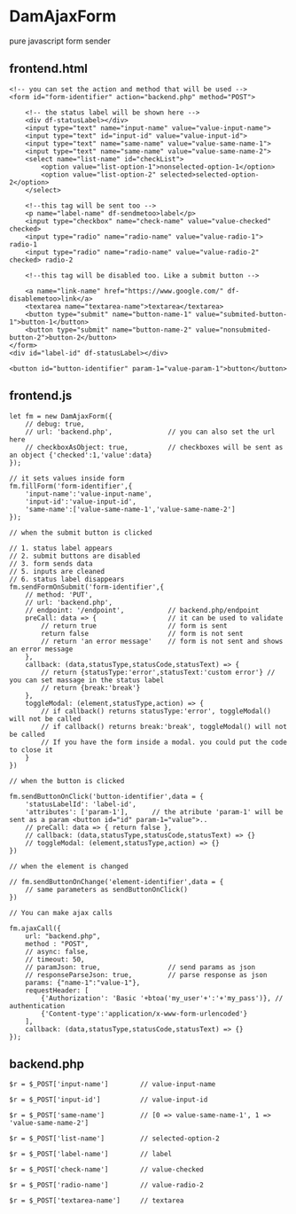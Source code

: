 # DamAjaxForm
pure javascript form sender

frontend.html
--------------------------------------------------------------------------------------------------------------

	<!-- you can set the action and method that will be used -->
	<form id="form-identifier" action="backend.php" method="POST">
		
		<!-- the status label will be shown here -->
		<div df-statusLabel></div>
		<input type="text" name="input-name" value="value-input-name">
		<input type="text" id="input-id" value="value-input-id">
		<input type="text" name="same-name" value="value-same-name-1">
		<input type="text" name="same-name" value="value-same-name-2">
		<select name="list-name" id="checkList">
			<option value="list-option-1">nonselected-option-1</option>
			<option value="list-option-2" selected>selected-option-2</option>
		</select>
		
		<!--this tag will be sent too -->
		<p name="label-name" df-sendmetoo>label</p>
		<input type="checkbox" name="check-name" value="value-checked" checked>
		<input type="radio" name="radio-name" value="value-radio-1"> radio-1
		<input type="radio" name="radio-name" value="value-radio-2" checked> radio-2
		
		<!--this tag will be disabled too. Like a submit button -->
		
		<a name="link-name" href="https://www.google.com/" df-disablemetoo>link</a>
		<textarea name="textarea-name">textarea</textarea>
		<button type="submit" name="button-name-1" value="submited-button-1">button-1</button>
		<button type="submit" name="button-name-2" value="nonsubmited-button-2">button-2</button>
	</form>
	<div id="label-id" df-statusLabel></div>
	
	<button id="button-identifier" param-1="value-param-1">button</button>

frontend.js
--------------------------------------------------------------------------------------------------------------

    let fm = new DamAjaxForm({
		// debug: true,
		// url: 'backend.php',				// you can also set the url here
		// checkboxAsObject: true,			// checkboxes will be sent as an object {'checked':1,'value':data}
	});

    // it sets values inside form
	fm.fillForm('form-identifier',{
		'input-name':'value-input-name',
		'input-id':'value-input-id',
		'same-name':['value-same-name-1','value-same-name-2']
	});

    // when the submit button is clicked

    // 1. status label appears
    // 2. submit buttons are disabled
	// 3. form sends data
    // 5. inputs are cleaned
    // 6. status label disappears
	fm.sendFormOnSubmit('form-identifier',{
		// method: 'PUT',
        // url: 'backend.php',
		// endpoint: '/endpoint',			// backend.php/endpoint
		preCall: data => {					// it can be used to validate
			// return true	 				// form is sent
			return false	 				// form is not sent
			// return 'an error message'	// form is not sent and shows an error message
		},
		callback: (data,statusType,statusCode,statusText) => {
			// return {statusType:'error',statusText:'custom error'} // you can set massage in the status label
			// return {break:'break'}
		},
		toggleModal: (element,statusType,action) => {
			// if callback() returns statusType:'error', toggleModal() will not be called
			// if callback() returns break:'break', toggleModal() will not be called
			// If you have the form inside a modal. you could put the code to close it
		}
	})
    
    // when the button is clicked

    fm.sendButtonOnClick('button-identifier',data = {
		'statusLabelId': 'label-id',
		'attributes': ['param-1'],		// the atribute 'param-1' will be sent as a param <button id="id" param-1="value">..
		// preCall: data => { return false },
		// callback: (data,statusType,statusCode,statusText) => {}
		// toggleModal: (element,statusType,action) => {}
	})

	// when the element is changed

	// fm.sendButtonOnChange('element-identifier',data = {
		// same parameters as sendButtonOnClick()
	})
	
	// You can make ajax calls 

	fm.ajaxCall({
		url: "backend.php",
		method : "POST",
		// async: false,
		// timeout: 50,
		// paramJson: true,					// send params as json
		// responseParseJson: true,			// parse response as json
		params: {"name-1":"value-1"},
		requestHeader: [
			{'Authorization': 'Basic '+btoa('my_user'+':'+'my_pass')}, // authentication
			{'Content-type':'application/x-www-form-urlencoded'}
		],
		callback: (data,statusType,statusCode,statusText) => {}
	});
	

backend.php
--------------------------------------------------------------------------------------------------------------

	$r = $_POST['input-name']        // value-input-name

	$r = $_POST['input-id']          // value-input-id

	$r = $_POST['same-name']         // [0 => value-same-name-1', 1 => 'value-same-name-2']

	$r = $_POST['list-name']         // selected-option-2

	$r = $_POST['label-name']        // label

	$r = $_POST['check-name']        // value-checked

	$r = $_POST['radio-name']        // value-radio-2

	$r = $_POST['textarea-name']     // textarea